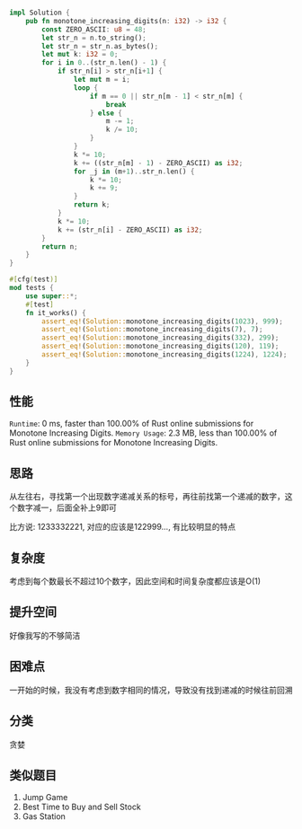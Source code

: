 ```rust

impl Solution {
    pub fn monotone_increasing_digits(n: i32) -> i32 {
        const ZERO_ASCII: u8 = 48;
        let str_n = n.to_string();
        let str_n = str_n.as_bytes();
        let mut k: i32 = 0;
        for i in 0..(str_n.len() - 1) {
            if str_n[i] > str_n[i+1] {
                let mut m = i;
                loop {
                    if m == 0 || str_n[m - 1] < str_n[m] {
                        break
                    } else {
                        m -= 1;
                        k /= 10;
                    }
                }
                k *= 10;
                k += ((str_n[m] - 1) - ZERO_ASCII) as i32;
                for _j in (m+1)..str_n.len() {
                    k *= 10;
                    k += 9;
                }
                return k;
            }
            k *= 10;
            k += (str_n[i] - ZERO_ASCII) as i32;
        }
        return n;
    }
}

#[cfg(test)]
mod tests {
    use super::*;
    #[test]
    fn it_works() {
        assert_eq!(Solution::monotone_increasing_digits(1023), 999);
        assert_eq!(Solution::monotone_increasing_digits(7), 7);
        assert_eq!(Solution::monotone_increasing_digits(332), 299);
        assert_eq!(Solution::monotone_increasing_digits(120), 119);
        assert_eq!(Solution::monotone_increasing_digits(1224), 1224);
    }
}
```

## 性能

`Runtime`: 0 ms, faster than 100.00% of Rust online submissions for Monotone Increasing Digits.
`Memory Usage`: 2.3 MB, less than 100.00% of Rust online submissions for Monotone Increasing Digits.

## 思路

从左往右，寻找第一个出现数字递减关系的标号，再往前找第一个递减的数字，这个数字减一，后面全补上9即可

比方说: 1233332221, 对应的应该是122999..., 有比较明显的特点

## 复杂度
考虑到每个数最长不超过10个数字，因此空间和时间复杂度都应该是O(1)

## 提升空间
好像我写的不够简洁

## 困难点
一开始的时候，我没有考虑到数字相同的情况，导致没有找到递减的时候往前回溯

## 分类
贪婪

## 类似题目

1) Jump Game
2) Best Time to Buy and Sell Stock
3) Gas Station
